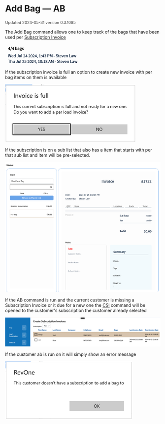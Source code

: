 # Add Bag — AB
<span style="font-size:.8rem;opacity:.8">Updated 2024-05-31 version 0.3.1095</span>

The Add Bag command allows one to keep track of the bags that have been used per [Subscription Invoice](Create-Subscription-Invoices-—-CSI.md)

![Add Bag](../../.attachments/Documentation/AddBag.png "Add Bag")

If the subscription invoice is full an option to create new invoice with per bag items on them is available

![Subscription Full](../../.attachments/Documentation/AddBag-SubscriptionFull.png "Subscription Full")

If the subscription is on a sub list that also has a item that starts with per that sub list and item will be pre-selected.

![Pre-selected Per Load](../../.attachments/Documentation/AddBag-PreSelectedPerLoad.png "Pre-selected Per Load")

If the AB command is run and the current customer is missing a Subscription Invoice or it due for a new one the [CSI](Create-Subscription-Invoices-—-CSI.md) command will be opened to the customer's subscription the customer already selected

![Jump to Create Subscription Invoice](../../.attachments/Documentation/AddBag-JumpToCreateSubscriptionInvoice.png "Jump to Create Subscription Invoice")

If the customer ab is run on it will simply show an error message

![No Subscription](../../.attachments/Documentation/AddBag-NoSubscription.png "No Subscription")